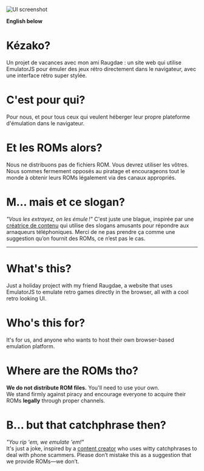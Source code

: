 ![UI screenshot](https://i.imgur.com/5eyEsAv.png)

**English below**

# Kézako?
Un projet de vacances avec mon ami Raugdae : un site web qui utilise EmulatorJS pour émuler des jeux rétro directement dans le navigateur, avec une interface rétro super stylée.

# C'est pour qui?
Pour nous, et pour tous ceux qui veulent héberger leur propre plateforme d'émulation dans le navigateur.

# Et les ROMs alors?
Nous ne distribuons pas de fichiers ROM. Vous devrez utiliser les vôtres.
Nous sommes fermement opposés au piratage et encourageons tout le monde à obtenir leurs ROMs légalement via des canaux appropriés.

# M... mais et ce slogan?
*"Vous les extrayez, on les émule !"*
C'est juste une blague, inspirée par une [créatrice de contenu](https://www.instagram.com/p/DDclfh1Oesu/) qui utilise des slogans amusants pour répondre aux arnaqueurs téléphoniques. Merci de ne pas prendre ça comme une suggestion qu’on fournit des ROMs, ce n’est pas le cas.

---


# What's this?
Just a holiday project with my friend Raugdae, a website that uses EmulatorJS to emulate retro games directly in the browser, all with a cool retro looking UI.

# Who's this for?
It's for us, and anyone who wants to host their own browser-based emulation platform.

# Where are the ROMs tho?
**We do not distribute ROM files.** You'll need to use your own.  
We stand firmly against piracy and encourage everyone to acquire their ROMs **legally** through proper channels.

# B... but that catchphrase then?
*"You rip 'em, we emulate 'em!"*  
It's just a joke, inspired by a [content creator](https://www.instagram.com/p/DDclfh1Oesu/) who uses witty catchphrases to deal with phone scammers. Please don’t mistake this as a suggestion that we provide ROMs—we don’t.  
